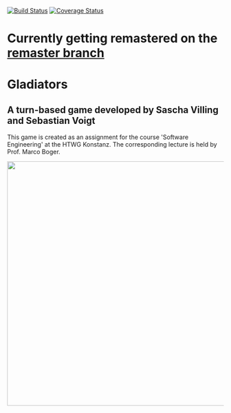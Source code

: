 [![Build Status](https://travis-ci.org/VoigtSebastian/de.htwg.se.Gladiators.svg?branch=remaster)](https://travis-ci.org/VoigtSebastian/de.htwg.se.Gladiators) [![Coverage Status](https://coveralls.io/repos/github/VoigtSebastian/de.htwg.se.Gladiators/badge.svg?branch=master)](https://coveralls.io/github/VoigtSebastian/de.htwg.se.Gladiators?branch=remaster)

# Currently getting remastered on the [remaster branch](https://github.com/VoigtSebastian/de.htwg.se.Gladiators/tree/remaster)

# Gladiators
## A turn-based game developed by Sascha Villing and Sebastian Voigt

This game is created as an assignment for the course 'Software Engineering' at the HTWG Konstanz.
The corresponding lecture is held by Prof. Marco Boger.

<p><img src="https://user-images.githubusercontent.com/43783342/82115339-85775180-9762-11ea-8e7c-070ec305ee9e.png" width="568"/></p>
